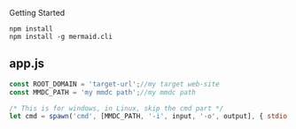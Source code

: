 Getting Started

```shell
npm install
npm install -g mermaid.cli
```

app.js
---
```javascript
const ROOT_DOMAIN = 'target-url';//my target web-site
const MMDC_PATH = 'my mmdc path';//my mmdc path
```

```javascript
/* This is for windows, in Linux, skip the cmd part */
let cmd = spawn('cmd', [MMDC_PATH, '-i', input, '-o', output], { stdio: 'inherit'});
```
